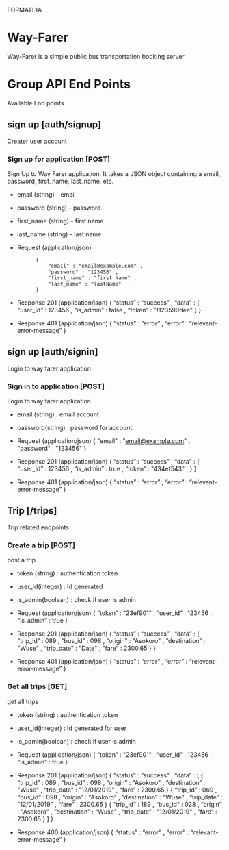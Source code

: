 FORMAT: 1A

# Way-Farer

Way-Farer is a simple public bus transportation booking server

# Group API End Points

Available End points


## sign up [auth/signup]

Creater user account

### Sign up for application [POST]

Sign Up to Way Farer application. It takes a JSON object
containing a email, password, first_name, last_name, etc.

+ email (string) - email
+ password (string) - password
+ first_name (string) - first name
+ last_name (string) - last name

+ Request   (application/json)

            {
                "email" : "email@example.com" ,
                "password" : "123456" ,
                "first_name" : "first Name" ,
                "last_name" : "lastName" 
            }

+ Response 201  (application/json)
            {
                “status” : “success” ,
                “data” : {
                            “user_id” : 123456 ,
                            “is_admin” : false ,
                            “token” : "f123590dee" 
                        }
            }

+ Response 401 (application/json)
            {
                “status” : “error” ,
                “error” : “relevant-error-message”
            }

## sign up [auth/signin]

Login to way farer application

### Sign in to application [POST]

Login to way farer application

+ email (string) : email account
+ password(string)  : password for account

+ Request   (application/json)
            {
                "email" : "email@example.com" ,
                "password" : "123456" 
            }
+ Response  201 (application/json)
            {
                “status” : “success” ,
                “data” :    {
                                “user_id” : 123456 ,
                                “is_admin” : true ,
                                “token” : "434ef543" ,
                            }
            }
+ Response 401 (application/json)
            {
                “status” : “error” ,
                “error” : “relevant-error-message”
            }

## Trip [/trips]

Trip related endpoints

### Create a trip [POST]

post a trip

+ token (string)    : authentication token
+ user_id(integer)  : Id generated
+ is_admin(boolean) : check if user is admin

+ Request   (application/json)
            {
                “token” : "23ef901" ,
                “user_id” : 123456 ,
                “is_admin” : true 
            }

+ Response  201 (application/json)
            {
                “status” : “success” ,
                “data” :    {
                                “trip_id” : 089 ,
                                “bus_id” : 098 ,
                                “origin” : "Asokoro" ,
                                ”destination” : "Wuse" ,
                                “trip_date” : "Date" ,
                                “fare” : 2300.65 
                            }
            }

+ Response 401 (application/json)
            {
                “status” : “error” ,
                “error” : “relevant-error-message”
            }

### Get all trips [GET]

get all trips

+ token (string)    : authentication token
+ user_id(integer)  : Id generated for user
+ is_admin(boolean) : check if user is admin

+ Request   (application/json)
            {
                “token” : "23ef901" ,
                “user_id” : 123456 ,
                “is_admin” : true 
            }

+ Response  201 (application/json)
            {
                “status” : “success” ,
                “data” :    [
                                {
                                    “trip_id” : 089 ,
                                    “bus_id” : 098 ,
                                    “origin” : "Asokoro" ,
                                    ”destination” : "Wuse" ,
                                    “trip_date” : "12/01/2019" ,
                                    “fare” : 2300.65 
                                }
                                {
                                    “trip_id” : 069 ,
                                    “bus_id” : 098 ,
                                    “origin” : "Asokoro" ,
                                    ”destination” : "Wuse" ,
                                    “trip_date” : "12/01/2019" ,
                                    “fare” : 2300.65 
                                }
                                {
                                    “trip_id” : 189 ,
                                    “bus_id” : 028 ,
                                    “origin” : "Asokoro" ,
                                    ”destination” : "Wuse" ,
                                    “trip_date” : "12/01/2019" ,
                                    “fare” : 2300.65 
                                }
                            ]
            }

+ Response 400 (application/json)
            {
                “status” : “error” ,
                “error” : “relevant-error-message”
            }

